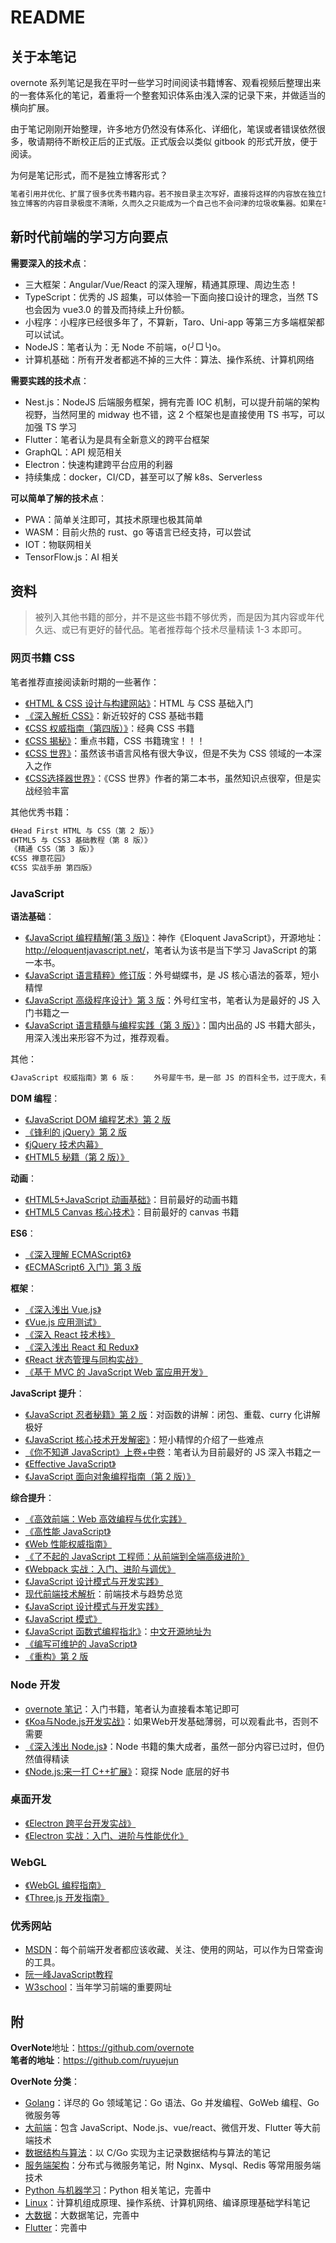 # README

## 关于本笔记

overnote 系列笔记是我在平时一些学习时间阅读书籍博客、观看视频后整理出来的一套体系化的笔记，着重将一个整套知识体系由浅入深的记录下来，并做适当的横向扩展。

由于笔记刚刚开始整理，许多地方仍然没有体系化、详细化，笔误或者错误依然很多，敬请期待不断校正后的正式版。正式版会以类似 gitbook 的形式开放，便于阅读。

为何是笔记形式，而不是独立博客形式？

```txt
笔者引用并优化、扩展了很多优秀书籍内容。若不按目录主次写好，直接将这样的内容放在独立博客上，笔者认为是互联网的垃圾碎片
独立博客的内容目录极度不清晰，久而久之只能成为一个自己也不会问津的垃圾收集器。如果在平时学习中，学到了某个知识点，比如深入了解了闭包的用法，可以把心得通过git版本控制记录到笔记目录中对应的闭包章节，便于查找，而不是去博客上再次发一篇闭包文章，最终石沉大海。这样坚持下来，笔记就能越来越由浅入深，变得丰富。
```

## 新时代前端的学习方向要点

**需要深入的技术点**：

- 三大框架：Angular/Vue/React 的深入理解，精通其原理、周边生态！
- TypeScript：优秀的 JS 超集，可以体验一下面向接口设计的理念，当然 TS 也会因为 vue3.0 的普及而持续上升份额。
- 小程序：小程序已经很多年了，不算新，Taro、Uni-app 等第三方多端框架都可以试试。
- NodeJS：笔者认为：无 Node 不前端，o(╯□╰)o。
- 计算机基础：所有开发者都逃不掉的三大件：算法、操作系统、计算机网络

**需要实践的技术点**：

- Nest.js：NodeJS 后端服务框架，拥有完善 IOC 机制，可以提升前端的架构视野，当然阿里的 midway 也不错，这 2 个框架也是直接使用 TS 书写，可以加强 TS 学习
- Flutter：笔者认为是具有全新意义的跨平台框架
- GraphQL：API 规范相关
- Electron：快速构建跨平台应用的利器
- 持续集成：docker，CI/CD，甚至可以了解 k8s、Serverless

**可以简单了解的技术点**：

- PWA：简单关注即可，其技术原理也极其简单
- WASM：目前火热的 rust、go 等语言已经支持，可以尝试
- IOT：物联网相关
- TensorFlow.js：AI 相关

## 资料

> 被列入其他书籍的部分，并不是这些书籍不够优秀，而是因为其内容或年代久远、或已有更好的替代品。笔者推荐每个技术尽量精读 1-3 本即可。

### 网页书籍 CSS

笔者推荐直接阅读新时期的一些著作：

- [《HTML & CSS 设计与构建网站》](https://book.douban.com/subject/21338365/)：HTML 与 CSS 基础入门
- [《深入解析 CSS》](https://book.douban.com/subject/35021471/)：新近较好的 CSS 基础书籍
- [《CSS 权威指南（第四版）》](https://book.douban.com/subject/33398314/)：经典 CSS 书籍
- [《CSS 揭秘》](https://book.douban.com/subject/26745943/)：重点书籍，CSS 书籍瑰宝！！！
- [《CSS 世界》](https://book.douban.com/subject/27615777/)：虽然该书语言风格有很大争议，但是不失为 CSS  领域的一本深入之作
- [《CSS选择器世界》](https://book.douban.com/subject/34846688/)：《CSS 世界》作者的第二本书，虽然知识点很窄，但是实战经验丰富

其他优秀书籍：

```txt
《Head First HTML 与 CSS（第 2 版）》
《HTML5 与 CSS3 基础教程（第 8 版）》
《精通 CSS（第 3 版）》
《CSS 禅意花园》
《CSS 实战手册 第四版》
```

### JavaScript

**语法基础**：

- [《JavaScript 编程精解(第 3 版)》](https://book.douban.com/subject/35011711/)：神作《Eloquent JavaScript》，开源地址：<http://eloquentjavascript.net/>，笔者认为该书是当下学习 JavaScript 的第一本书。
- [《JavaScript 语言精粹》修订版](https://book.douban.com/subject/11874748/)：外号蝴蝶书，是 JS 核心语法的荟萃，短小精悍
- [《JavaScript 高级程序设计》第 3 版](https://book.douban.com/subject/10546125/)：外号红宝书，笔者认为是最好的 JS 入门书籍之一
- [《JavaScript 语言精髓与编程实践（第 3 版）》](https://book.douban.com/subject/35085910/)：国内出品的 JS 书籍大部头，用深入浅出来形容不为过，推荐观看。

其他：

```txt
《JavaScript 权威指南》第 6 版：    外号犀牛书，是一部 JS 的百科全书，过于庞大，有红宝书足矣，只适合作为工具书。
```

**DOM 编程**：

- [《JavaScript DOM 编程艺术》第 2 版](https://book.douban.com/subject/6038371/)
- [《锋利的 jQuery》第 2 版](https://book.douban.com/subject/10792216/)
- [《jQuery 技术内幕》](https://book.douban.com/subject/25823709/)
- [《HTML5 秘籍（第 2 版）》](https://book.douban.com/subject/26342322/)

**动画**：

- [《HTML5+JavaScript 动画基础》](https://book.douban.com/subject/24744218/)：目前最好的动画书籍
- [《HTML5 Canvas 核心技术》](https://book.douban.com/subject/24533314/)：目前最好的 canvas 书籍

**ES6**：

- [《深入理解 ECMAScript6》](https://book.douban.com/subject/27072230/)
- [《ECMAScript6 入门》第 3 版](https://book.douban.com/subject/27127030/)

**框架**：

- [《深入浅出 Vue.js》](https://book.douban.com/subject/32581281/)
- [《Vue.js 应用测试》](https://book.douban.com/subject/34998070/)
- [《深入 React 技术栈》](https://book.douban.com/subject/26918038/)
- [《深入浅出 React 和 Redux》](https://book.douban.com/subject/27033213/)
- [《React 状态管理与同构实战》](https://book.douban.com/subject/30290509/)
- [《基于 MVC 的 JavaScript Web 富应用开发》](https://book.douban.com/subject/10733304/)

**JavaScript 提升**：

- [《JavaScript 忍者秘籍》第 2 版](https://book.douban.com/subject/30143702/)：对函数的讲解：闭包、重载、curry 化讲解极好
- [《JavaScript 核心技术开发解密》](https://book.douban.com/subject/30190189/)：短小精悍的介绍了一些难点
- [《你不知道 JavaScript》上卷+中卷](https://book.douban.com/subject/26351021/)：笔者认为目前最好的 JS 深入书籍之一
- [《Effective JavaScript》](https://book.douban.com/subject/25786138/)
- [《JavaScript 面向对象编程指南（第 2 版）》](https://book.douban.com/subject/26302623/)

**综合提升**：

- [《高效前端：Web 高效编程与优化实践》](https://book.douban.com/subject/30170670/)
- [《高性能 JavaScript》](https://book.douban.com/subject/5362856/)
- [《Web 性能权威指南》](https://book.douban.com/subject/25856314/)
- [《了不起的 JavaScript 工程师：从前端到全端高级进阶》](https://book.douban.com/subject/34788884/)
- [《Webpack 实战：入门、进阶与调优》](https://book.douban.com/subject/34430881/)
- [《JavaScript 设计模式与开发实践》](https://book.douban.com/subject/26382780/)
- [现代前端技术解析](https://book.douban.com/subject/27021790/)：前端技术与趋势总览
- [《JavaScript 设计模式与开发实践》](https://book.douban.com/subject/26382780/)
- [《JavaScript 模式》](https://book.douban.com/subject/11506062/)
- [《JavaScript 函数式编程指北》](https://github.com/MostlyAdequate/mostly-adequate-guide)：[中文开源地址为](https://github.com/llh911001/mostly-adequate-guide-chinese)
- [《编写可维护的 JavaScript》](https://book.douban.com/subject/21792530/)
- [《重构》第 2 版](https://book.douban.com/subject/30468597/)

### Node 开发

- [overnote 笔记](https://github.com/overnote/over-javascript/tree/master/06-Node%E5%9F%BA%E7%A1%80%E6%A8%A1%E5%9D%97)：入门书籍，笔者认为直接看本笔记即可
- [《Koa与Node.js开发实战》](https://book.douban.com/subject/30404722/)：如果Web开发基础薄弱，可以观看此书，否则不需要
- [《深入浅出 Node.js》](https://book.douban.com/subject/25768396/)：Node 书籍的集大成者，虽然一部分内容已过时，但仍然值得精读
- [《Node.js:来一打 C++扩展》](https://book.douban.com/subject/30247892/)：窥探 Node 底层的好书

### 桌面开发

- [《Electron 跨平台开发实战》](https://book.douban.com/subject/34838092/)
- [《Electron 实战：入门、进阶与性能优化》](https://book.douban.com/subject/35069275/)

### WebGL

- [《WebGL 编程指南》](https://book.douban.com/subject/25909351/)
- [《Three.js 开发指南》](https://book.douban.com/subject/26349497/)

### 优秀网站

- [MSDN](https://developer.mozilla.org/zh-CN/)：每个前端开发者都应该收藏、关注、使用的网站，可以作为日常查询的工具。
- [阮一峰JavaScript教程](https://javascript.ruanyifeng.com/)
- [W3school](https://www.w3school.com.cn/index.html)：当年学习前端的重要网址

## 附

**OverNote**地址：<https://github.com/overnote>  
**笔者的地址**：<https://github.com/ruyuejun>

**OverNote 分类**：

- [Golang](https://github.com/overnote/over-golang)：详尽的 Go 领域笔记：Go 语法、Go 并发编程、GoWeb 编程、Go 微服务等
- [大前端](https://github.com/overnote/over-javascript)：包含 JavaScript、Node.js、vue/react、微信开发、Flutter 等大前端技术
- [数据结构与算法](https://github.com/overnote/over-algorithm)：以 C/Go 实现为主记录数据结构与算法的笔记
- [服务端架构](https://github.com/overnote/over-server)：分布式与微服务笔记，附 Nginx、Mysql、Redis 等常用服务端技术
- [Python 与机器学习](https://github.com/overnote/over-python)：Python 相关笔记，完善中
- [Linux](https://github.com/overnote/over-linux)：计算机组成原理、操作系统、计算机网络、编译原理基础学科笔记
- [大数据](https://github.com/overnote/over-bigdata)：大数据笔记，完善中
- [Flutter](https://github.com/overnote/over-flutter)：完善中
